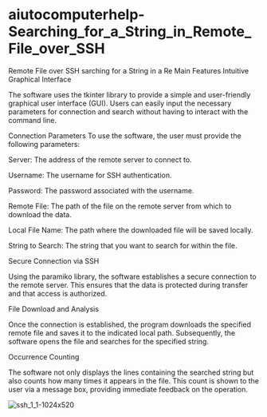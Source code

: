 # aiutocomputerhelp-Searching_for_a_String_in_Remote_File_over_SSH
Remote File over SSH sarching for a String in a Re Main Features Intuitive Graphical Interface 

The software uses the tkinter library to provide a simple and user-friendly graphical user interface (GUI). Users can easily input the necessary parameters for connection and search without having to interact with the command line.

Connection Parameters To use the software, the user must provide the following parameters:

Server: The address of the remote server to connect to.

Username: The username for SSH authentication.

Password: The password associated with the username.

Remote File: The path of the file on the remote server from which to download the data.

Local File Name: The path where the downloaded file will be saved locally.

String to Search: The string that you want to search for within the file.

Secure Connection via SSH

Using the paramiko library, the software establishes a secure connection to the remote server. This ensures that the data is protected during transfer and that access is authorized.

File Download and Analysis

Once the connection is established, the program downloads the specified remote file and saves it to the indicated local path. Subsequently, the software opens the file and searches for the specified string.

Occurrence Counting

The software not only displays the lines containing the searched string but also counts how many times it appears in the file. This count is shown to the user via a message box, providing immediate feedback on the operation.

![ssh_1_1-1024x520](https://github.com/user-attachments/assets/9c87534d-eca9-4d88-86f6-41b247e23855)
